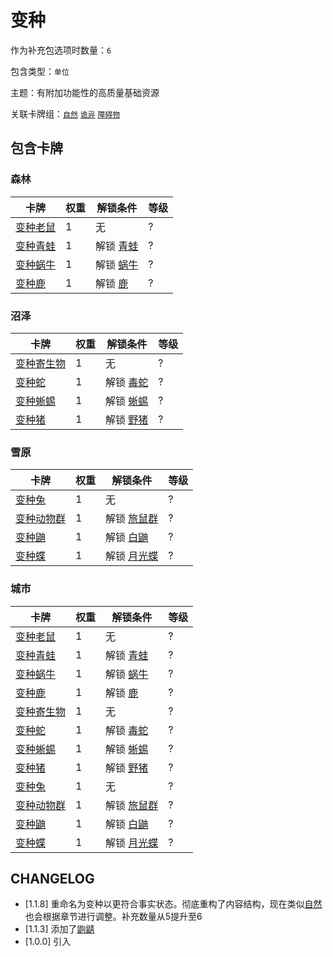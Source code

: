 # 变种

作为补充包选项时数量：`6`

包含类型：`单位`

主题：有附加功能性的高质量基础资源

关联卡牌组：[`自然`](自然.md) [`诡异`](诡异.md) [`障碍物`](障碍物.md)

## 包含卡牌

### 森林

卡牌 | 权重 | 解锁条件 | 等级
--- | --- | --- | ---
[变种老鼠](变种老鼠.md) | 1 | 无 | ?
[变种青蛙](变种青蛙.md) | 1 | 解锁 [青蛙](../卡牌/青蛙.md) | ?
[变种蜗牛](变种蜗牛.md) | 1 | 解锁 [蜗牛](../卡牌/蜗牛.md) | ?
[变种鹿](变种鹿.md) | 1 | 解锁 [鹿](../卡牌/鹿.md) | ?

### 沼泽

卡牌 | 权重 | 解锁条件 | 等级
--- | --- | --- | ---
[变种寄生物](变种寄生物.md) | 1 | 无 | ?
[变种蛇](变种毒蛇.md) | 1 | 解锁 [毒蛇](../卡牌/毒蛇.md) | ?
[变种蜥蜴](变种蜥蜴.md) | 1 | 解锁 [蜥蜴](../卡牌/蜥蜴.md) | ?
[变种猪](变种猪.md) | 1 | 解锁 [野猪](../卡牌/野猪.md) | ?

### 雪原

卡牌 | 权重 | 解锁条件 | 等级
--- | --- | --- | ---
[变种兔](变种兔.md) | 1 | 无 | ?
[变种动物群](变种动物群.md) | 1 | 解锁 [旅鼠群](../卡牌组/旅鼠群.md) | ?
[变种鼬](变种鼬.md) | 1 | 解锁 [白鼬](../卡牌/白鼬.md) | ?
[变种蝶](变种蝶.md) | 1 | 解锁 [月光蝶](../卡牌/月光蝶.md) | ?

### 城市

卡牌 | 权重 | 解锁条件 | 等级
--- | --- | --- | ---
[变种老鼠](变种老鼠.md) | 1 | 无 | ?
[变种青蛙](变种青蛙.md) | 1 | 解锁 [青蛙](../卡牌/青蛙.md) | ?
[变种蜗牛](变种蜗牛.md) | 1 | 解锁 [蜗牛](../卡牌/蜗牛.md) | ?
[变种鹿](变种鹿.md) | 1 | 解锁 [鹿](../卡牌/鹿.md) | ?
[变种寄生物](变种寄生物.md) | 1 | 无 | ?
[变种蛇](变种毒蛇.md) | 1 | 解锁 [毒蛇](../卡牌/毒蛇.md) | ?
[变种蜥蜴](变种蜥蜴.md) | 1 | 解锁 [蜥蜴](../卡牌/蜥蜴.md) | ?
[变种猪](变种猪.md) | 1 | 解锁 [野猪](../卡牌/野猪.md) | ?
[变种兔](变种兔.md) | 1 | 无 | ?
[变种动物群](变种动物群.md) | 1 | 解锁 [旅鼠群](../卡牌组/旅鼠群.md) | ?
[变种鼬](变种鼬.md) | 1 | 解锁 [白鼬](../卡牌/白鼬.md) | ?
[变种蝶](变种蝶.md) | 1 | 解锁 [月光蝶](../卡牌/月光蝶.md) | ?

## CHANGELOG

- [1.1.8] 重命名为变种以更符合事实状态。彻底重构了内容结构，现在类似[自然](../卡牌组/自然.md)也会根据章节进行调整。补充数量从5提升至6
- [1.1.3] 添加了[鼩鼱](../卡牌/鼩鼱.md)
- [1.0.0] 引入
